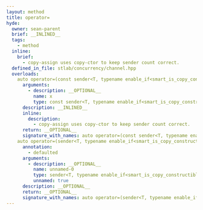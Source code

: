 ```yaml
---
layout: method
title: operator=
hyde:
  owner: sean-parent
  brief: __INLINED__
  tags:
    - method
  inline:
    brief:
      - copy-assign uses copy-ctor to keep sender count correct.
  defined_in_file: stlab/concurrency/channel.hpp
  overloads:
    auto operator=(const sender<T, typename enable_if<smart_is_copy_constructible_v<T>, void>::type> &) -> sender<T, typename enable_if<smart_is_copy_constructible_v<T>, void>::type> &:
      arguments:
        - description: __OPTIONAL__
          name: x
          type: const sender<T, typename enable_if<smart_is_copy_constructible_v<T>, void>::type> &
      description: __INLINED__
      inline:
        description:
          - copy-assign uses copy-ctor to keep sender count correct.
      return: __OPTIONAL__
      signature_with_names: auto operator=(const sender<T, typename enable_if<smart_is_copy_constructible_v<T>, void>::type> & x) -> sender<T, typename enable_if<smart_is_copy_constructible_v<T>, void>::type> &
    auto operator=(sender<T, typename enable_if<smart_is_copy_constructible_v<T>, void>::type> &&) -> sender<T, typename enable_if<smart_is_copy_constructible_v<T>, void>::type> &:
      annotation:
        - defaulted
      arguments:
        - description: __OPTIONAL__
          name: unnamed-0
          type: sender<T, typename enable_if<smart_is_copy_constructible_v<T>, void>::type> &&
          unnamed: true
      description: __OPTIONAL__
      return: __OPTIONAL__
      signature_with_names: auto operator=(sender<T, typename enable_if<smart_is_copy_constructible_v<T>, void>::type> &&) -> sender<T, typename enable_if<smart_is_copy_constructible_v<T>, void>::type> &
---
```

